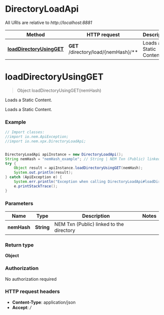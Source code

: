 # DirectoryLoadApi

All URIs are relative to *http://localhost:8881*

Method | HTTP request | Description
------------- | ------------- | -------------
[**loadDirectoryUsingGET**](DirectoryLoadApi.md#loadDirectoryUsingGET) | **GET** /directory/load/{nemHash}/** | Loads a Static Content.


<a name="loadDirectoryUsingGET"></a>
# **loadDirectoryUsingGET**
> Object loadDirectoryUsingGET(nemHash)

Loads a Static Content.

Loads a Static Content.

### Example
```java
// Import classes:
//import io.nem.ApiException;
//import io.nem.xpx.DirectoryLoadApi;


DirectoryLoadApi apiInstance = new DirectoryLoadApi();
String nemHash = "nemHash_example"; // String | NEM Txn (Public) linked to the directory
try {
    Object result = apiInstance.loadDirectoryUsingGET(nemHash);
    System.out.println(result);
} catch (ApiException e) {
    System.err.println("Exception when calling DirectoryLoadApi#loadDirectoryUsingGET");
    e.printStackTrace();
}
```

### Parameters

Name | Type | Description  | Notes
------------- | ------------- | ------------- | -------------
 **nemHash** | **String**| NEM Txn (Public) linked to the directory |

### Return type

**Object**

### Authorization

No authorization required

### HTTP request headers

 - **Content-Type**: application/json
 - **Accept**: */*

